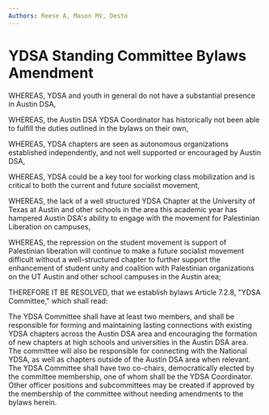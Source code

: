 ```yaml
---
Authors: Reese A, Mason MV, Desto
---
```


# YDSA Standing Committee Bylaws Amendment

WHEREAS, YDSA and youth in general do not have a substantial presence in Austin DSA,

WHEREAS, the Austin DSA YDSA Coordinator has historically not been able to fulfill the duties outlined in the bylaws on their own,

WHEREAS, YDSA chapters are seen as autonomous organizations established independently, and not well supported or encouraged by Austin DSA,

WHEREAS, YDSA could be a key tool for working class mobilization and is critical to both the current and future socialist movement, 

WHEREAS, the lack of a well structured YDSA Chapter at the University of Texas at Austin and other schools in the area this academic year has hampered Austin DSA's ability to engage with the movement for Palestinian Liberation on campuses,

WHEREAS, the repression on the student movement is support of Palestinian liberation will continue to make a future socialist movement difficult without a well-structured chapter to further support the enhancement of student unity and coalition with Palestinian organizations on the UT Austin and other school campuses in the Austin area;

THEREFORE IT BE RESOLVED, that we establish bylaws Article 7.2.8, "YDSA Committee," which shall read: 

The YDSA Committee shall have at least two members, and shall be responsible for forming and maintaining lasting connections with existing YDSA chapters across the Austin DSA area and encouraging the formation of new chapters at high schools and universities in the Austin DSA area. The committee will also be responsible for connecting with the National YDSA, as well as chapters outside of the Austin DSA area when relevant. The YDSA Committee shall have two co-chairs, democratically elected by the committee membership, one of whom shall be the YDSA Coordinator.  Other officer positions and subcommittees may be created if approved by the membership of the committee without needing amendments to the bylaws herein.
